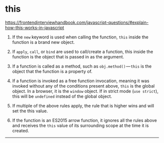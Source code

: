 # this

https://frontendinterviewhandbook.com/javascript-questions/#explain-how-this-works-in-javascript

1. If the `new` keyword is used when calling the function, `this` inside the function is a brand new object.

2. If `apply`, `call`, or `bind` are used to call/create a function, this inside the function is the object that is passed in as the argument.

3. If a function is called as a method, such as `obj.method()` — `this` is the object that the function is a property of.

4. If a function is invoked as a free function invocation, meaning it was invoked without any of the conditions present above, `this` is the global object. In a browser, it is the `window` object. If in strict mode (`use strict`), this will be `undefined` instead of the global object.

5. If multiple of the above rules apply, the rule that is higher wins and will set the this value.

6. If the function is an ES2015 arrow function, it ignores all the rules above and receives the `this` value of its surrounding scope at the time it is created.

---
